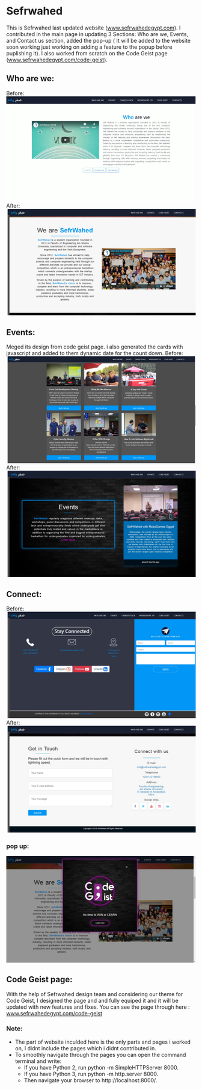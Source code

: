 # Sefrwahed

This is Sefrwahed last updated website (www.sefrwahedegypt.com).
I contributed in the main page in updating 3 Sections: Who are we, Events, and Contact us section, added the pop-up ( It will be added to the website soon working just working on adding a feature to the popup before puplishing it). I also worked from scratch on the Code Geist page (www.sefrwahedegypt.com/code-geist).

## Who are we:
Before:
![](Readme-imgs/before-who.jpg)
After:
![](Readme-imgs/after-who.jpg)

## Events:
Meged its design from code geist page. i also generated the cards with javascript and added to them dynamic date for the count down.
Before:
![](Readme-imgs/before-events.jpg)
After:
![](Readme-imgs/after-events.jpg)

## Connect:
Before:
![](Readme-imgs/before-connect.jpg)
After:
![](Readme-imgs/after-connect.jpg)

### pop up:
![](Readme-imgs/popup.jpeg)

## Code Geist page:
With the help of Sefrwahed design team and considering our theme for Code Geist, I designed the page and and fully equiped it and it will be updated with new features and fixes.
You can see the page through here : www.sefrwahedegypt.com/code-geist

### Note:
- The part of website inculded here is the only parts and pages i worked on, I didnt include the pages which i didnt contributed in.
- To smoothly navigate through the pages you can open  the command terminal and write:
  - If you have Python 2, run python -m SimpleHTTPServer 8000. 
  - If you have Python 3, run python -m http.server 8000.
  - Then navigate your browser to http://localhost:8000/. 
